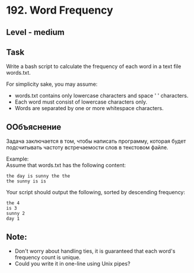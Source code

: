 # 192. Word Frequency


## Level - medium


## Task
Write a bash script to calculate the
frequency
of each word in a text file words.txt.

For simplicity sake, you may assume:
- words.txt contains only lowercase characters and space ' ' characters.
- Each word must consist of lowercase characters only.
- Words are separated by one or more whitespace characters.


## ООбъяснение

Задача заключается в том, чтобы написать программу, которая будет подсчитывать частоту встречаемости слов в текстовом файле.

Example:  
Assume that words.txt has the following content:
````
the day is sunny the the
the sunny is is
````

Your script should output the following, sorted by descending frequency:
````
the 4
is 3
sunny 2
day 1
````


## Note:
- Don't worry about handling ties, it is guaranteed that each word's frequency count is unique.
- Could you write it in one-line using Unix pipes?